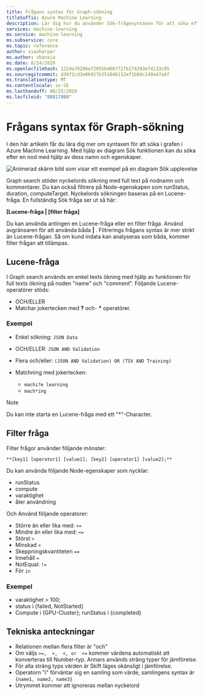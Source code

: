 ```yaml
---
title: Frågans syntax för Graph-sökning
titleSuffix: Azure Machine Learning
description: Lär dig hur du använder Sök-frågesyntaxen för att söka efter noder i Pipeline-diagram.
services: machine-learning
ms.service: machine-learning
ms.subservice: core
ms.topic: reference
author: xiaoharper
ms.author: zhanxia
ms.date: 8/24/2020
ms.openlocfilehash: 122da78206ef2055b4867727b174293e74133c05
ms.sourcegitcommit: d39f2cd3e0b917b351046112ef1b8dc240a47a4f
ms.translationtype: MT
ms.contentlocale: sv-SE
ms.lasthandoff: 08/25/2020
ms.locfileid: "88817808"
---
```

# <a name="graph-search-query-syntax"></a>Frågans syntax för Graph-sökning

I den här artikeln får du lära dig mer om syntaxen för att söka i grafen i Azure Machine Learning. Med hjälp av diagram Sök funktionen kan du söka efter en nod med hjälp av dess namn och egenskaper. 

 ![Animerad skärm bild som visar ett exempel på en diagram Sök upplevelse](media/search/graph-search.gif)

Graph search stöder nyckelords sökning med full text på nodnamn och kommentarer. Du kan också filtrera på Node-egenskapen som runStatus, duration, computeTarget. Nyckelords sökningen baseras på en Lucene-fråga. En fullständig Sök fråga ser ut så här:  

**[Lucene-fråga | [filter fråga]** 

Du kan använda antingen en Lucene-fråga eller en filter fråga. Använd avgränsaren för att använda båda **|** . Filtrerings frågans syntax är mer strikt än Lucene-frågan. Så om kund indata kan analyseras som båda, kommer filter frågan att tillämpas.

 

## <a name="lucene-query"></a>Lucene-fråga

I Graph search används en enkel texts ökning med hjälp av funktionen för full texts ökning på noden "name" och "comment". Följande Lucene-operatörer stöds:

 
- OCH/ELLER
- Matchar jokertecken med **?** och- **\*** operatörer.

### <a name="examples"></a>Exempel

- Enkel sökning: `JSON Data`

- OCH/ELLER: `JSON AND Validation`

- Flera och/eller: `(JSON AND Validation) OR (TSV AND Training)`

 
- Matchning med jokertecken: 
    - `machi?e learning`
    -   `mach*ing`
 
>[!NOTE]
> Du kan inte starta en Lucene-fråga med ett "*"-Character.

##  <a name="filter-query"></a>Filter fråga

 
Filter frågor använder följande mönster:
 
    **[key1] [operator1] [value1]; [key2] [operator1] [value2];**

 
Du kan använda följande Node-egenskaper som nycklar:

- runStatus
- compute
- varaktighet
- åter användning

Och Använd följande operatorer:

- Större än eller lika med: `>=`
- Mindre än eller lika med: `<=`
- Störst `>`
- Minskad `<`
- Skeppningskvantiteten `==`
- Innehåll `=`
- NotEqual: `!=`
- För `in`

 
 

### <a name="example"></a>Exempel

- varaktighet > 100;
- status i {failed, NotStarted}
- Compute i {GPU-Cluster}; runStatus i {completed}

## <a name="technical-notes"></a>Tekniska anteckningar

- Relationen mellan flera filter är "och"
- Om väljs `>=,  >,  <, or  <=` kommer värdena automatiskt att konverteras till Number-typ. Annars används sträng typer för jämförelse.
- För alla sträng typs värden är Skift läges okänsligt i jämförelse.
- Operatorn "i" förväntar sig en samling som värde, samlingens syntax är `{name1, name2, name3}`
- Utrymmet kommer att ignoreras mellan nyckelord